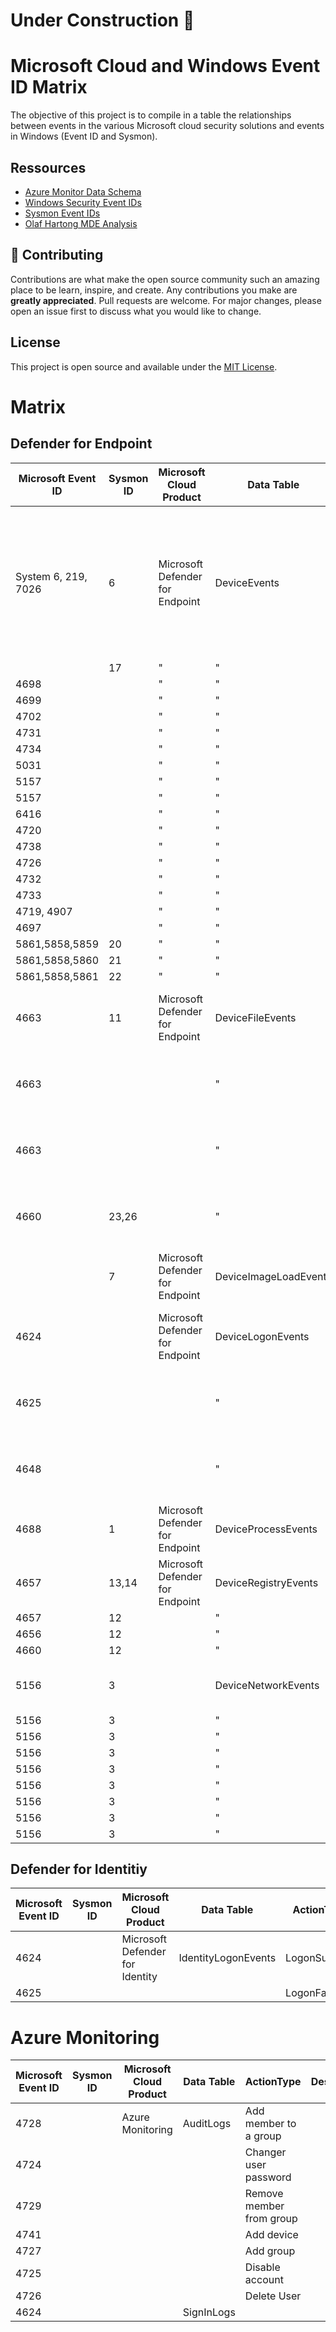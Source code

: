 # Under Construction :construction:

# Microsoft Cloud and Windows Event ID Matrix

The objective of this project is to compile in a table the relationships between events in the various Microsoft cloud security solutions and events in Windows (Event ID and Sysmon).

## Ressources
- [Azure Monitor Data Schema](https://learn.microsoft.com/en-us/azure/azure-monitor/reference/)
- [Windows Security Event IDs](https://learn.microsoft.com/en-us/windows/security/threat-protection/auditing/advanced-security-audit-policy-settings)
- [Sysmon Event IDs](https://learn.microsoft.com/en-us/sysinternals/downloads/sysmon)
- [Olaf Hartong MDE Analysis](https://medium.com/falconforce/sysmon-vs-microsoft-defender-for-endpoint-mde-internals-0x01-1e5663b10347)


## 🍰 Contributing    
Contributions are what make the open source community such an amazing place to be learn, inspire, and create. Any contributions you make are **greatly appreciated**.
Pull requests are welcome. For major changes, please open an issue first to discuss what you would like to change.
        

## License
This project is open source and available under the [MIT License](LICENSE).

  
# Matrix

## Defender for Endpoint
| Microsoft Event ID  | Sysmon ID | Microsoft Cloud Product         | Data Table            | ActionType                 | Description                                                                                                                       |
| ------------------- | --------- | ------------------------------- | --------------------- | -------------------------- | --------------------------------------------------------------------------------------------------------------------------------- |
| System 6, 219, 7026 | 6         | Microsoft Defender for Endpoint | DeviceEvents          | DriverLoad                 | Multiple event types, including events triggered by security controls such as Microsoft Defender Antivirus and exploit protection |
|                     | 17        | " | "                      |   NamedPipeEvent                         |                                                                                                                                   |
| 4698 |          | " | "          | ScheduledTaskCreated                 |
| 4699 |          | " | "            | ScheduledTaskDeleted                 |
| 4702 |          | " | "            | ScheduledTaskUpdated                 |
| 4731 |          | " | "            | SecurityGroupCreated                 |
| 4734 |          | " | "           | SecurityGroupDeleted                 |
| 5031 |          | " | "            | FirewallInboundConnectionToAppBlocked                 |
| 5157 |          | " | "           | FirewallInboundConnectionBlocked                 |
| 5157 |          | " | "            | FirewallOutboundConnectionBlocked                 |
| 6416 |          | " | "            | PnpDeviceConnected                 |
| 4720 |          | " | "            | UserAccountCreated                 |
| 4738 |          | " | "            | UserAccountModified                 |
| 4726  |          | " | "            | UserAccountDeleted                 |
| 4732 |          | " | "            | UserAccountAddedToLocalGroup                 |
| 4733 |          | " | "            | UserAccountRemovedFromLocalGroup                |
| 4719, 4907 |          | " | "            | AuditPolicyModification                 |
| 4697 |          | " | "            | ServiceInstalled                 |
| 5861,5858,5859      | 20        |               "                  |         "              |     ProcessCreatedUsingWmiQuery                       |                                                                                                                                  |
| 5861,5858,5860      | 21        |            "                     |        "               |    WmiBindEventFilterToConsumer                        |                                                                                                                                   |
| 5861,5858,5861      | 22        |               "                  |          "             |       DnsQueryResponse                     |                                                                                                                                   |
| 4663                | 11        | Microsoft Defender for Endpoint | DeviceFileEvents      | FileCreated                | File creation, modification, and other file system events                                                                         |
| 4663                |           |                                 |        "               | FileModified               | File creation, modification, and other file system events                                                                         |
| 4663                |           |                                 |         "              | FileRenamed                | File creation, modification, and other file system events                                                                         |
| 4660                | 23,26     |                                 |          "             | FileDeleted                | File creation, modification, and other file system events                                                                         |
|                     | 7         | Microsoft Defender for Endpoint | DeviceImageLoadEvents | ImageLoaded                | DLL loading events                                                                                                            |
| 4624                |           | Microsoft Defender for Endpoint | DeviceLogonEvents     | LogonSuccess               | Sign-ins and other authentication events on devices                                                                               |
| 4625                |           |                                 |           "            | LogonFailed                | Sign-ins and other authentication events on devices                                                                               |
| 4648                |           |                                 |            "           | LogonAttempted             | Sign-ins and other authentication events on devices                                                                               |
| 4688                | 1         | Microsoft Defender for Endpoint | DeviceProcessEvents   | ProcessCreated             | Process creation and related events                                                                                               |
| 4657                | 13,14     | Microsoft Defender for Endpoint | DeviceRegistryEvents  | RegistryValueSet           | Creation and modification of registry entries                                                                                     |
| 4657                | 12        |                                 |             "          | RegistryValueDeleted       |                                                                                                                                   |
| 4656                | 12        |                                 |              "         | RegistryKeyCreated         |                                                                                                                                   |
| 4660                | 12        |                                 |               "        | RegistryKeyDeleted         |                                                                                                                                   |
| 5156                | 3         |                                |    DeviceNetworkEvents                    | ConnectionSuccess          | Network connection and related events                                                                                             |
| 5156                | 3         |                                 |          "             | NetworkSignatureInspected  |                                                                                                                                   |
| 5156                | 3         |                                 |           "            | InboundConnectionAccepted  |                                                                                                                                   |
| 5156                | 3         |                                 |            "           | ConnectionFailed           |                                                                                                                                   |
| 5156                | 3         |                                 |             "          | ListeningConnectionCreated |                                                                                                                                   |
| 5156                | 3         |                                 |              "         | ConnectionFound            |                                                                                                                                   |
| 5156                | 3         |                                 |               "        | ConnectionAttempt          |                                                                                                                                   |
| 5156                | 3         |                                 |                "       | ConnectionAcknowledged     |                                                                                                                                   |
| 5156                | 3         |                                 |                 "      | ConnectionRequest          |                                             


## Defender for Identitiy
| Microsoft Event ID  | Sysmon ID | Microsoft Cloud Product         | Data Table            | ActionType                 | Description                                                                                                                       |
| ------------------- | --------- | ------------------------------- | --------------------- | -------------------------- | --------------------------------------------------------------------------------------------------------------------------------- |
| 4624                |           | Microsoft Defender for Identity | IdentityLogonEvents   | LogonSuccess               |                                                                                                                                   |
| 4625                |           |                                 |                       | LogonFailed                |                                                                                                                                   |
# Azure Monitoring
| Microsoft Event ID  | Sysmon ID | Microsoft Cloud Product         | Data Table            | ActionType                 | Description                                                                                                                       |
| ------------------- | --------- | ------------------------------- | --------------------- | -------------------------- | --------------------------------------------------------------------------------------------------------------------------------- |
| 4728                |           | Azure Monitoring                | AuditLogs             | Add member to a group      |                                                                                                                                   |
| 4724                |           |                                 |                       | Changer user password      |                                                                                                                                   |
| 4729                |           |                                 |                       | Remove member from group   |                                                                                                                                   |
| 4741                |           |                                 |                       | Add device                 |                                                                                                                                   |
| 4727                |           |                                 |                       | Add group                  |                                                                                                                                   |
| 4725                |           |                                 |                       | Disable account            |                                                                                                                                   |
| 4726                |           |                                 |                       | Delete User                |                                                                                                                                   |
| 4624                |           |                                 | SignInLogs            |                            |                                                                                                                                   |
        
